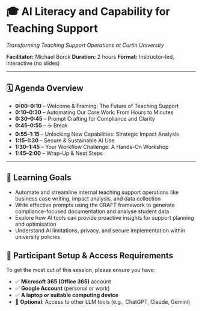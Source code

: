 # 🎓 AI Literacy and Capability for Teaching Support
*Transforming Teaching Support Operations at Curtin University*

**Facilitator:** Michael Borck
**Duration:** 2 hours
**Format:** Instructor-led, interactive (no slides)

---

## 🗓️ Agenda Overview

* **0:00–0:10** – Welcome & Framing: The Future of Teaching Support
* **0:10–0:30** – Automating Our Core Work: From Hours to Minutes
* **0:30–0:45** – Prompt Crafting for Compliance and Clarity
* **0:45–0:55** – ☕ Break
* **0:55–1:15** – Unlocking New Capabilities: Strategic Impact Analysis
* **1:15–1:30** – Secure & Sustainable AI Use
* **1:30–1:45** – Your Workflow Challenge: A Hands-On Workshop
* **1:45–2:00** – Wrap-Up & Next Steps

---

## 🧠 Learning Goals

- Automate and streamline internal teaching support operations like business case writing, impact analysis, and data collection
- Write effective prompts using the CRAFT framework to generate compliance-focused documentation and analyse student data
- Explore how AI tools can provide proactive insights for support planning and optimisation
- Understand AI limitations, privacy, and secure implementation within university policies

## 🔧 Participant Setup & Access Requirements

To get the most out of this session, please ensure you have:

- ✅ **Microsoft 365 (Office 365)** account
- ✅ **Google Account** (personal or work)
- ✅ **A laptop or suitable computing device**
- 🧠 **Optional**: Access to other LLM tools (e.g., ChatGPT, Claude, Gemini)

